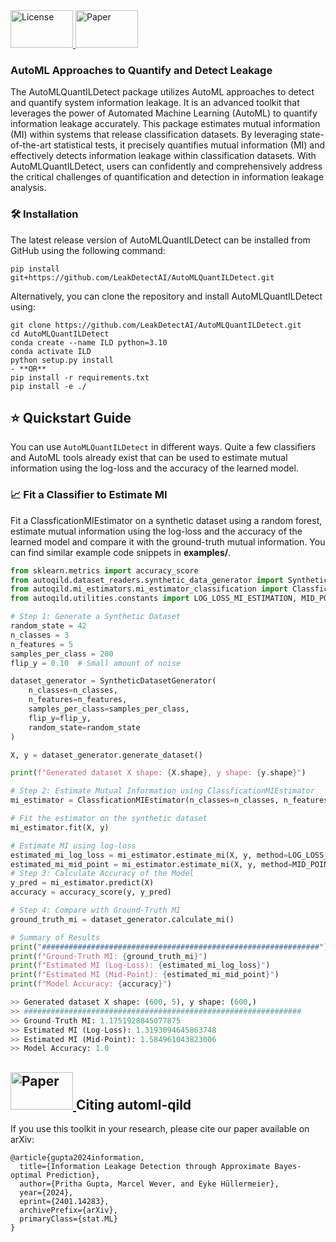 <a href="https://github.com/LeakDetectAI/AutoMLQuantILDetect/blob/master/LICENSE">
  <img src="https://github.com/LeakDetectAI/automl-qild/blob/main/images/apache.png" alt="License" width="100" height="60">
</a>
<a href="https://arxiv.org/abs/2401.14283">
  <img src="https://github.com/LeakDetectAI/automl-qild/blob/main/images/logo.png" alt="Paper" width="100" height="60">
</a>


### AutoML Approaches to Quantify and Detect Leakage

The AutoMLQuantILDetect package utilizes AutoML approaches to detect and quantify system information leakage. It is an advanced toolkit that leverages the power of Automated Machine Learning (AutoML) to quantify information leakage accurately. This package estimates mutual information (MI) within systems that release classification datasets. By leveraging state-of-the-art statistical tests, it precisely quantifies mutual information (MI) and effectively detects information leakage within classification datasets. With AutoMLQuantILDetect, users can confidently and comprehensively address the critical challenges of quantification and detection in information leakage analysis.

### 🛠️ Installation

The latest release version of AutoMLQuantILDetect can be installed from GitHub using the following command:

```
pip install git+https://github.com/LeakDetectAI/AutoMLQuantILDetect.git
```

Alternatively, you can clone the repository and install AutoMLQuantILDetect using:

```
git clone https://github.com/LeakDetectAI/AutoMLQuantILDetect.git
cd AutoMLQuantILDetect
conda create --name ILD python=3.10
conda activate ILD
python setup.py install
- **OR**
pip install -r requirements.txt
pip install -e ./
```

## ⭐ Quickstart Guide
You can use `AutoMLQuantILDetect` in different ways.
Quite a few classifiers and AutoML tools already exist that can be used to estimate mutual information using the log-loss and the accuracy of the learned model.


### 📈 Fit a Classifier to Estimate MI
Fit a ClassficationMIEstimator on a synthetic dataset using a random forest, estimate mutual information using the log-loss and the accuracy of the learned model and compare it with the ground-truth mutual information.
You can find similar example code snippets in
**examples/**.

```python
from sklearn.metrics import accuracy_score
from autoqild.dataset_readers.synthetic_data_generator import SyntheticDatasetGenerator
from autoqild.mi_estimators.mi_estimator_classification import ClassficationMIEstimator
from autoqild.utilities.constants import LOG_LOSS_MI_ESTIMATION, MID_POINT_MI_ESTIMATION

# Step 1: Generate a Synthetic Dataset
random_state = 42
n_classes = 3
n_features = 5
samples_per_class = 200
flip_y = 0.10  # Small amount of noise

dataset_generator = SyntheticDatasetGenerator(
    n_classes=n_classes,
    n_features=n_features,
    samples_per_class=samples_per_class,
    flip_y=flip_y,
    random_state=random_state
)

X, y = dataset_generator.generate_dataset()

print(f"Generated dataset X shape: {X.shape}, y shape: {y.shape}")

# Step 2: Estimate Mutual Information using ClassficationMIEstimator
mi_estimator = ClassficationMIEstimator(n_classes=n_classes, n_features=n_features, random_state=random_state)

# Fit the estimator on the synthetic dataset
mi_estimator.fit(X, y)

# Estimate MI using log-loss
estimated_mi_log_loss = mi_estimator.estimate_mi(X, y, method=LOG_LOSS_MI_ESTIMATION)
estimated_mi_mid_point = mi_estimator.estimate_mi(X, y, method=MID_POINT_MI_ESTIMATION)
# Step 3: Calculate Accuracy of the Model
y_pred = mi_estimator.predict(X)
accuracy = accuracy_score(y, y_pred)

# Step 4: Compare with Ground-Truth MI
ground_truth_mi = dataset_generator.calculate_mi()

# Summary of Results
print("##############################################################")
print(f"Ground-Truth MI: {ground_truth_mi}")
print(f"Estimated MI (Log-Loss): {estimated_mi_log_loss}")
print(f"Estimated MI (Mid-Point): {estimated_mi_mid_point}")
print(f"Model Accuracy: {accuracy}")

>> Generated dataset X shape: (600, 5), y shape: (600,)
>> ##############################################################
>> Ground-Truth MI: 1.1751928845077875
>> Estimated MI (Log-Loss): 1.3193094645863748
>> Estimated MI (Mid-Point): 1.584961043823006
>> Model Accuracy: 1.0

```

 

## <a href="https://arxiv.org/abs/2401.14283"> <img src="https://github.com/LeakDetectAI/automl-qild/blob/main/images/cite.png" alt="Paper" width="100" height="60"> </a>  Citing automl-qild 
If you use this toolkit in your research, please cite our paper available on arXiv:

```
@article{gupta2024information,
  title={Information Leakage Detection through Approximate Bayes-optimal Prediction},
  author={Pritha Gupta, Marcel Wever, and Eyke Hüllermeier},
  year={2024},
  eprint={2401.14283},
  archivePrefix={arXiv},
  primaryClass={stat.ML}
}
```


